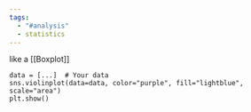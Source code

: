 ```yaml
---
tags:
  - "#analysis"
  - statistics
---
```

like a [[Boxplot]]

```
data = [...]  # Your data
sns.violinplot(data=data, color="purple", fill="lightblue", scale="area")
plt.show()
```
